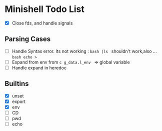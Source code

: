 # Minishell Todo List
- [x] Close fds, and handle signals

## Parsing Cases
- [ ] Handle Syntax error. Its not working : ```bash |ls ``` shouldn't work,also ... ```bash echo >```
- [ ] Expand from env from ```c g_data.l_env ``` => global variable
- [ ] Handle expand in heredoc

## Builtins
- [x] unset
- [x] export
- [x] env
- [ ] CD
- [ ] pwd
- [ ] echo
